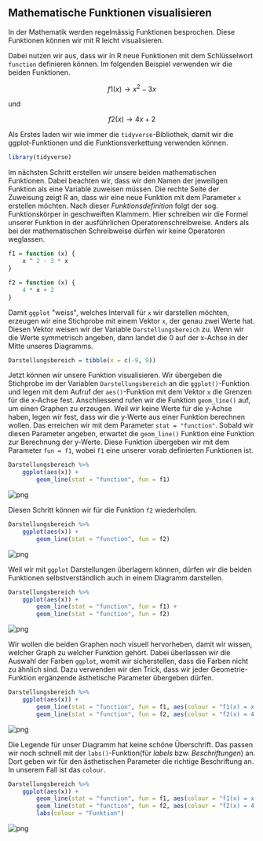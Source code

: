 ## Mathematische Funktionen visualisieren

In der Mathematik werden regelmässig Funktionen besprochen. Diese Funktionen können wir mit R leicht visualisieren.

Dabei nutzen wir aus, dass wir in R neue Funktionen mit dem Schlüsselwort `function` definieren können. Im folgenden Beispiel verwenden wir die beiden Funktionen.

$$
f1(x) \to x^2 - 3x
$$

und 

$$
f2(x) \to 4x + 2
$$

Als Erstes laden wir wie immer die `tidyverse`-Bibliothek, damit wir die ggplot-Funktionen und die Funktionsverkettung verwenden können.


```R
library(tidyverse)
```

Im nächsten Schritt erstellen wir unsere beiden mathematischen Funktionen. Dabei beachten wir, dass wir den Namen der jeweiligen Funktion als eine Variable zuweisen müssen. Die rechte Seite der Zuweisung zeigt R an, dass wir eine neue Funktion mit dem Parameter `x` erstellen möchten. Nach dieser *Funktionsdefinition* folgt der sog. Funktionskörper in geschweiften Klammern. Hier schreiben wir die Formel unserer Funktion in der ausführlichen Operatorenschreibweise. Anders als bei der mathematischen Schreibweise dürfen wir keine Operatoren weglassen. 


```R
f1 = function (x) {
    x ^ 2 - 3 * x
}

f2 = function (x) {
    4 * x + 2
}
```

Damit `ggplot` "weiss", welches Intervall für `x` wir darstellen möchten, erzeugen wir eine Stichprobe mit einem Vektor `x`, der genau zwei Werte hat. Diesen Vektor weisen wir der Variable `Darstellungsbereich` zu. Wenn wir die Werte symmetrisch angeben, dann landet die 0 auf der x-Achse in der Mitte unseres Diagramms. 


```R
Darstellungsbereich = tibble(x = c(-9, 9)) 
```

Jetzt können wir unsere Funktion visualisieren. Wir übergeben die Stichprobe im der Variablen `Darstellungsbereich` an die `ggplot()`-Funktion und legen mit dem Aufruf der `aes()`-Funktion mit dem Vektor `x` die Grenzen für die x-Achse fest. Anschliessend rufen wir die Funktion `geom_line()` auf, um einen Graphen zu erzeugen. Weil wir keine Werte für die y-Achse haben, legen wir fest, dass wir die y-Werte aus einer Funktion berechnen wollen. Das erreichen wir mit dem Parameter `stat = "function"`. Sobald wir diesen Parameter angeben, erwartet die `geom_line()` Funktion eine Funktion zur Berechnung der y-Werte. Diese Funktion übergeben wir mit dem Parameter `fun = f1`, wobei `f1` eine unserer vorab definierten Funktionen ist. 


```R
Darstellungsbereich %>%
    ggplot(aes(x)) + 
        geom_line(stat = "function", fun = f1)
```


    
![png](https://github.com/dxiai/ct-resourcen/raw/main/bilder/visualisierung/funktionen/output_7_0.png)
    


Diesen Schritt können wir für die Funktion `f2` wiederholen. 


```R
Darstellungsbereich %>%
    ggplot(aes(x)) + 
        geom_line(stat = "function", fun = f2)
```


    
![png](https://github.com/dxiai/ct-resourcen/raw/main/bilder/visualisierung/funktionen/output_9_0.png)
    


Weil wir mit `ggplot` Darstellungen überlagern können, dürfen wir die beiden Funktionen selbstverständlich auch in einem Diagramm darstellen.


```R
Darstellungsbereich %>%
    ggplot(aes(x)) + 
        geom_line(stat = "function", fun = f1) + 
        geom_line(stat = "function", fun = f2)
```


    
![png](https://github.com/dxiai/ct-resourcen/raw/main/bilder/visualisierung/funktionen/output_11_0.png)
    


Wir wollen die beiden Graphen noch visuell hervorheben, damit wir wissen, welcher Graph zu welcher Funktion gehört. Dabei überlassen wir die Auswahl der Farben `ggplot`, womit wir sicherstellen, dass die Farben nicht zu ähnlich sind. Dazu verwenden wir den Trick, dass wir jeder Geometrie-Funktion ergänzende ästhetische Parameter übergeben dürfen.


```R
Darstellungsbereich %>%
    ggplot(aes(x)) + 
        geom_line(stat = "function", fun = f1, aes(colour = "f1(x) = x ^ 2 - 3 * x")) + 
        geom_line(stat = "function", fun = f2, aes(colour = "f2(x) = 4 * x + 2"))
```


    
![png](https://github.com/dxiai/ct-resourcen/raw/main/bilder/visualisierung/funktionen/output_13_0.png)
    


Die Legende für unser Diagramm hat keine schöne Überschrift. Das passen wir noch schnell mit der `labs()`-Funktion(für *labels* bzw. *Beschriftungen*) an. Dort geben wir für den ästhetischen Parameter die richtige Beschriftung an. In unserem Fall ist das `colour`.


```R
Darstellungsbereich %>%
    ggplot(aes(x)) + 
        geom_line(stat = "function", fun = f1, aes(colour = "f1(x) = x ^ 2 - 3 * x")) + 
        geom_line(stat = "function", fun = f2, aes(colour = "f2(x) = 4 * x + 2")) +
        labs(colour = "Funktion")
```


    
![png](https://github.com/dxiai/ct-resourcen/raw/main/bilder/visualisierung/funktionen/output_15_0.png)
    